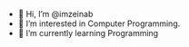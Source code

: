 - 👋 Hi, I’m @imzeinab
- 👀 I’m interested in Computer Programming.
- 🌱 I’m currently learning Programming

<!---
imzeinab/imzeinab is a ✨ special ✨ repository because its `README.md` (this file) appears on your GitHub profile.
You can click the Preview link to take a look at your changes.
--->
